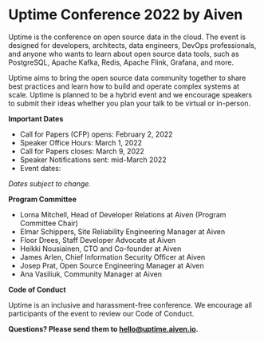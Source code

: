 # Uptime Conference 2022 by Aiven
Uptime is the conference on open source data in the cloud. The event is designed for developers, architects, data engineers, DevOps professionals, and anyone who wants to learn about open source data tools, such as PostgreSQL, Apache Kafka, Redis, Apache Flink, Grafana, and more. 

Uptime aims to bring the open source data community together to share best practices and learn how to build and operate complex systems at scale. Uptime is planned to be a hybrid event and we encourage speakers to submit their ideas whether you plan your talk to be virtual or in-person.

**Important Dates**

- Call for Papers (CFP) opens: February 2, 2022
- Speaker Office Hours: March 1, 2022
- Call for Papers closes: March 9, 2022
- Speaker Notifications sent: mid-March 2022
- Event dates: 

*Dates subject to change.*

**Program Committee**

- Lorna Mitchell, Head of Developer Relations at Aiven (Program Committee Chair)
- Elmar Schippers, Site Reliability Engineering Manager at Aiven
- Floor Drees, Staff Developer Advocate at Aiven
- Heikki Nousiainen, CTO and Co-founder at Aiven
- James Arlen, Chief Information Security Officer at Aiven
- Josep Prat, Open Source Engineering Manager at Aiven
- Ana Vasiliuk, Community Manager at Aiven

**Code of Conduct** 

Uptime is an inclusive and harassment-free conference. We encourage all participants of the event to review our Code of Conduct.  

**Questions? Please send them to hello@uptime.aiven.io.**
